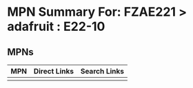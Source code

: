 



# MPN Summary For: FZAE221 > adafruit : E22-10

## MPNs
  

|MPN|Direct Links|Search Links|
| :--- | :--- | :--- |
||||
